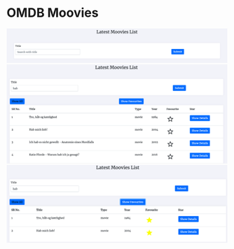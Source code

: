# OMDB Moovies 
![Screenshot](https://github.com/ajit123jain/omdb_moovies/blob/master/1.png)
![Screenshot](https://github.com/ajit123jain/omdb_moovies/blob/master/2.png)
![Screenshot](https://github.com/ajit123jain/omdb_moovies/blob/master/3.png)